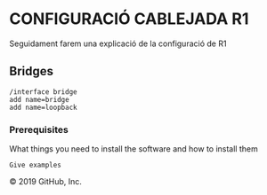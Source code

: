 # CONFIGURACIÓ CABLEJADA R1

Seguidament farem una explicació de la configuració de R1

## Bridges

```
/interface bridge
add name=bridge
add name=loopback
```
### Prerequisites

What things you need to install the software and how to install them

```
Give examples
```
© 2019 GitHub, Inc.
